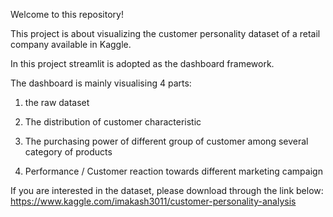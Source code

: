Welcome to this repository!

This project is about visualizing the customer personality dataset of a retail company available in Kaggle.

In this project streamlit is adopted as the dashboard framework.

The dashboard is mainly visualising 4 parts:

1. the raw dataset

2. The distribution of customer characteristic

3. The purchasing power of different group of customer among several category of products

4. Performance / Customer reaction towards different marketing campaign

If you are interested in the dataset, please download through the link below:
https://www.kaggle.com/imakash3011/customer-personality-analysis
